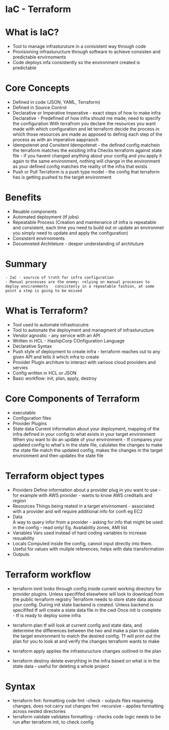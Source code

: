 # IaC - Terraform 

# What is IaC?
- Tool to manage infrasturuture in a conisistent way through code 
- Provisioning infrasturucture through software to achieve consisten and predictable envirnoments 
- Code deploys infa consistently so the environment created is predictable 

# Core Concepts 
- Defined in code (JSON, YAML, Terraform)
- Defined in Source Control 
- Declarative or Imperative 
Imperative - exact steps of how to make infra 
Declarative - Predefined of how infra should me made, need to specify the configuration
With terrafrom you declare the resources you want made with which configuration and let terraform decide the process in which those resources are made as apposed to definig each step of the process as with an imperative aappraoch 
- Idempotenet and Consitent 
Idempotenet - the defined config matchein the terraform matches the exisiting infra
Checks terraform against state file - if you havent changed anything about your config and you apply it again to the same environment, nothing will change in the environment as your defined config matches the reality of the infra that exists  
- Push or Pull 
Terraform is a push type model - the config that terraform has is getting pushed to the target environment 

# Benefits 
- Reuable components 
- Automated deployment (tf jobs)
- Repeatable Process (Creation and maintenance of infra is repeatable and consistent, each time you need to build out or update an environmet you simply need to update and apply the configuration)
- Consistent envirnoments 
- Documneted Architeture - deeper understanding of archituture 

# Summary
    - IaC - sourcce of truth for infra configuration 
    - Manual processes are the enemy: relying on manual processes to deploy environments   consistenly in a repeatable fashion, at some point a step is going to be missed 

# What is Terraform?
- Tool used to automate infrastrucutre 
- Tool to automate the deployment and managment of infrasturucture 
- Vendor agnostic - any service with an API 
- Written in HCL - HashipCorp COnfiguration Language 
- Declarative Syntax 
- Push style of deployment to create infra - terraform reaches out to any given API and tells it which infra to create
- Provider Plugin architure to interact with various cloud providers and servies 
- Config written in HCL or JSON
- Basic workflow: init, plan, apply, destroy


# Core Components of Terraform  
- executable 
- Configuration files 
- Provider Plugins
- State data 
Current information about your deployment, mapping of the infra defined in your config to what exists in your target environment
When you want to do an update of your environment - tf compares your updated config to what's in the state file, calulates the changes to make the state file match the updated config, makes the changes in the target environment and then updates the state file 


# Terraform object types 
- Providers 
Define information about a provider plug in you want to use - for example with AWS provider - wants to know AWS creditails and region 
- Resources 
Things being reated in a target envirnoment - associated with a provider and will require additional info for confi eg EC2
- Data  
A way to query infor from a provider - asking for info that might be used in the config - read only/ Eg. Availability zones, AMI list   
- Variables 
Vars used instead of hard coding variables to increase resuability 
- Locals
Computed inside the config, cannot input directly into them. Useful for values with muliple references, helps with data transformation 
- Outputs 


# Terraform workflow 
- terraform innit
looks through config inside current working directory for provider plugins. Unless specififed elsewhere will look to download from the public terraform registry 
Terraform needs to store state data aboout your config. During init state backend is created. Unless backend is specififed tf will create a state data file in the cwd
Once init is complete - tf is ready to deploy some infra  

- terraform plan 
tf will look at current config and state data, and determine the differences between the two and make a plan to update the target environment to match the desired config. Tf will print out the plan for you to look at and verify the changes terraform wants to make 

- terraform apply
applies the infrasturucture changes outlined in the plan

- terraform destroy 
delete everything in the infra based on what is in the state data - useful for deleting a whole project 

# Syntax 
- terraform fmt: formatting code 
fmt -check - outputs files requireing changes, does not carry out changes 
fmt -recursive - applies formatting across nested directories  
- terraform validate
validates formatting - checks code logic 
needs to be run after terraform init, to check config 

